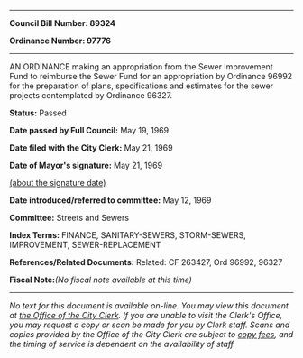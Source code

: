 

********

**Council Bill Number: 89324**
   
**Ordinance Number: 97776**
********

 AN ORDINANCE making an appropriation from the Sewer Improvement Fund to reimburse the Sewer Fund for an appropriation by Ordinance 96992 for the preparation of plans, specifications and estimates for the sewer projects contemplated by Ordinance 96327.

**Status:** Passed
   
**Date passed by Full Council:** May 19, 1969
   
**Date filed with the City Clerk:** May 21, 1969
   
**Date of Mayor's signature:** May 21, 1969
   
[(about the signature date)](/~public/approvaldate.htm)
   
   
   
**Date introduced/referred to committee:** May 12, 1969
   
**Committee:** Streets and Sewers
   
   
**Index Terms:** FINANCE, SANITARY-SEWERS, STORM-SEWERS, IMPROVEMENT, SEWER-REPLACEMENT

**References/Related Documents:** Related: CF 263427, Ord 96992, 96327

**Fiscal Note:**_(No fiscal note available at this time)_
********

_No text for this document is available on-line. You may view this document at [the Office of the City Clerk](http://www.seattle.gov/leg/clerk/contactUs.htm). If you are unable to visit the Clerk's Office, you may request a copy or scan be made for you by Clerk staff. Scans and copies provided by the Office of the City Clerk are subject to [copy fees](http://clerk.seattle.gov/~public/clerkfees.htm), and the timing of service is dependent on the availability of staff._

